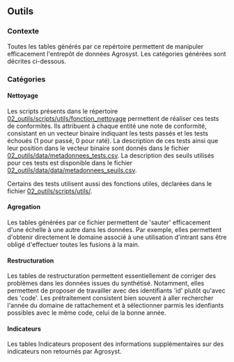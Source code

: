 ## Outils

### Contexte
Toutes les tables générés par ce repértoire permettent de manipuler efficacement l'entrepôt de données Agrosyst. Les catégories générées sont décrites ci-dessous.

### Catégories


#### Nettoyage
Les scripts présents dans le répertoire [02_outils/scripts/utils/fonction_nettoyage](02_outils/scripts/utils/fonction_nettoyage) permettent de réaliser ces tests de conformités. Ils attribuent à chaque entité une note de conformité, consistant en un vecteur binaire indiquant les tests passés et les tests échoués (1 pour passé, 0 pour raté). La description de ces tests ainsi que leur position dans le vecteur binaire sont donnés dans le fichier [02_outils/data/metadonnees_tests.csv](02_outils/data/metadonnees_tests.csv). La description des seuils utilisés pour ces tests est disponible dans le fichier [02_outils/data/data/metadonnees_seuils.csv](02_outils/data/metadonnees_seuils.csv).

Certains des tests utilisent aussi des fonctions utiles, déclarées dans le fichier [02_outils/scripts/utils/](02_outils/scripts/utils/).

#### Agregation
Les tables générées par ce fichier permettent de 'sauter' efficacement d'une échelle à une autre dans les données. Par exemple, elles permettent d'obtenir directement le domaine associé à une utilisation d'intrant sans être obligé d'effectuer toutes les fusions à la main.

#### Restructuration
Les tables de restructuration permettent essentiellement de corriger des problèmes dans les données issues du synthétisé. Notamment, elles permettent de proposer de travailler avec des identifiants 'id' plutôt qu'avec des 'code'. Les prétraitement consistent bien souvent à aller rechercher l'année du domaine de rattachement et à sélectionner parmis les idenfiants possibles avec le même code, celui de la bonne année.

#### Indicateurs
Les tables Indicateurs proposent des informations supplémentaires sur des indicateurs non retournés par Agrosyst. 
